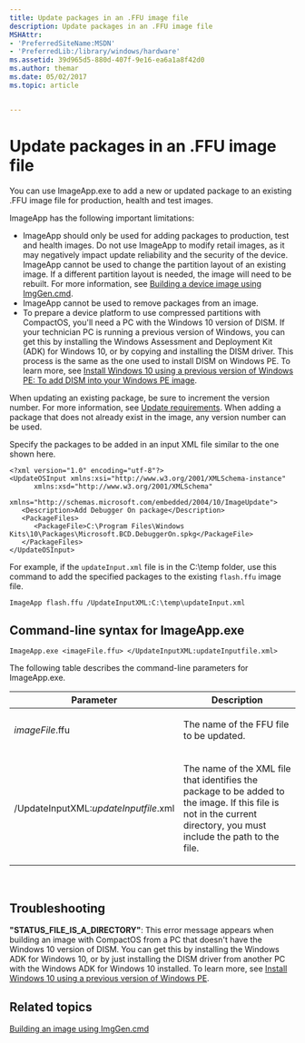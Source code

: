 ```yaml
---
title: Update packages in an .FFU image file
description: Update packages in an .FFU image file
MSHAttr:
- 'PreferredSiteName:MSDN'
- 'PreferredLib:/library/windows/hardware'
ms.assetid: 39d965d5-880d-407f-9e16-ea6a1a8f42d0
ms.author: themar
ms.date: 05/02/2017
ms.topic: article


---
```


# Update packages in an .FFU image file


You can use ImageApp.exe to add a new or updated package to an existing .FFU image file for production, health and test images.

ImageApp has the following important limitations:

-   ImageApp should only be used for adding packages to production, test and health images. Do not use ImageApp to modify retail images, as it may negatively impact update reliability and the security of the device. ImageApp cannot be used to change the partition layout of an existing image. If a different partition layout is needed, the image will need to be rebuilt. For more information, see [Building a device image using ImgGen.cmd](building-a-phone-image-using-imggencmd.md).
-   ImageApp cannot be used to remove packages from an image.
-   To prepare a device platform to use compressed partitions with CompactOS, you'll need a PC with the Windows 10 version of DISM. If your technician PC is running a previous version of Windows, you can get this by installing the Windows Assessment and Deployment Kit (ADK) for Windows 10, or by copying and installing the DISM driver. This process is the same as the one used to install DISM on Windows PE. To learn more, see [Install Windows 10 using a previous version of Windows PE: To add DISM into your Windows PE image](../desktop/copy-dism-to-another-computer.md).

When updating an existing package, be sure to increment the version number. For more information, see [Update requirements](https://msdn.microsoft.com/windows/hardware/commercialize/service/mobile/update-requirements). When adding a package that does not already exist in the image, any version number can be used.

Specify the packages to be added in an input XML file similar to the one shown here.

```
<?xml version="1.0" encoding="utf-8"?>
<UpdateOSInput xmlns:xsi="http://www.w3.org/2001/XMLSchema-instance" 
      xmlns:xsd="http://www.w3.org/2001/XMLSchema" 
      xmlns="http://schemas.microsoft.com/embedded/2004/10/ImageUpdate">
   <Description>Add Debugger On package</Description>
   <PackageFiles>
      <PackageFile>C:\Program Files\Windows Kits\10\Packages\Microsoft.BCD.DebuggerOn.spkg</PackageFile>
   </PackageFiles>
</UpdateOSInput>
```

For example, if the `updateInput.xml` file is in the C:\\temp folder, use this command to add the specified packages to the existing `flash.ffu` image file.

```
ImageApp flash.ffu /UpdateInputXML:C:\temp\updateInput.xml
```

## Command-line syntax for ImageApp.exe


```
ImageApp.exe <imageFile.ffu> </UpdateInputXML:updateInputfile.xml> 
```

The following table describes the command-line parameters for ImageApp.exe.

<table>
<colgroup>
<col width="50%" />
<col width="50%" />
</colgroup>
<thead>
<tr class="header">
<th>Parameter</th>
<th>Description</th>
</tr>
</thead>
<tbody>
<tr class="odd">
<td><p><em>imageFile</em>.ffu</p></td>
<td><p>The name of the FFU file to be updated.</p></td>
</tr>
<tr class="even">
<td><p>/UpdateInputXML:<em>updateInputfile</em>.xml</p></td>
<td><p>The name of the XML file that identifies the package to be added to the image. If this file is not in the current directory, you must include the path to the file.</p></td>
</tr>
</tbody>
</table>

 

## Troubleshooting


**"STATUS\_FILE\_IS\_A\_DIRECTORY"**: This error message appears when building an image with CompactOS from a PC that doesn't have the Windows 10 version of DISM. You can get this by installing the Windows ADK for Windows 10, or by just installing the DISM driver from another PC with the Windows ADK for Windows 10 installed. To learn more, see [Install Windows 10 using a previous version of Windows PE](../desktop/copy-dism-to-another-computer.md).

## Related topics


[Building an image using ImgGen.cmd](building-a-phone-image-using-imggencmd.md)

 

 







